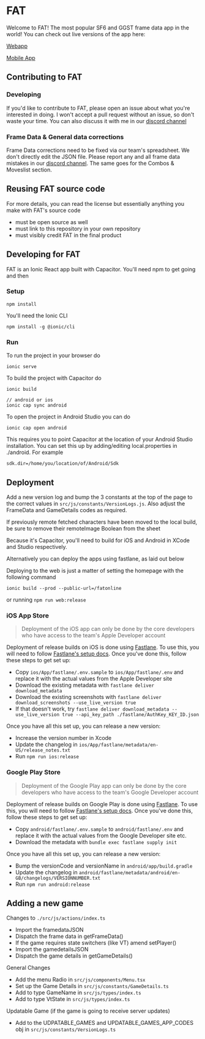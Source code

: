 # FAT
Welcome to FAT! The most popular SF6 and GGST frame data app in the world! You can check out live versions of the app here:

[Webapp](https://fullmeter.com/fatonline)

[Mobile App](https://fullmeter.com/fat)

## Contributing to FAT

### Developing
If you'd like to contribute to FAT, please open an issue about what you're interested in doing. I won't accept a pull request without an issue, so don't waste your time. You can also discuss it with me in our [discord channel](https://discord.gg/BfrCaHKU5J)

### Frame Data & General data corrections
Frame Data corrections need to be fixed via our team's spreadsheet. We don't directly edit the JSON file. Please report any and all frame data mistakes in our [discord channel](https://discord.gg/9BK8hHS). The same goes for the Combos & Moveslist section.

## Reusing FAT source code
For more details, you can read the license but essentially anything you make with FAT's source code
- must be open source as well
- must link to this repository in your own repository
- must visibly credit FAT in the final product

## Developing for FAT
FAT is an Ionic React app built with Capacitor. You'll need npm to get going and then

### Setup
```
npm install
```
You'll need the Ionic CLI
```
npm install -g @ionic/cli
```

### Run
To run the project in your browser do
```
ionic serve
```
To build the project with Capacitor do
```
ionic build

// android or ios
ionic cap sync android
```
To open the project in Android Studio you can do
```
ionic cap open android
```
This requires you to point Capacitor at the location of your Android Studio installation. You can set this up by adding/editing local.properties in ./android. For example
```
sdk.dir=/home/you/location/of/Android/Sdk
```

## Deployment
Add a new version log and bump the 3 constants at the top of the page to the correct values in ```src/js/constants/VersionLogs.js```. Also adjust the FrameData and GameDetails codes as required.

If previously remote fetched characters have been moved to the local build, be sure to remove their remoteImage Boolean from the sheet

Because it's Capacitor, you'll need to build for iOS and Android in XCode and Studio respectively.

Alternatively you can deploy the apps using fastlane, as laid out below

Deploying to the web is just a matter of setting the homepage with the following command
```
ionic build --prod --public-url=/fatonline
```
or running `npm run web:release`

### iOS App Store

> Deployment of the iOS app can only be done by the core developers who have access to the team's Apple Developer account

Deployment of release builds on iOS is done using [Fastlane](https://fastlane.tools). To use this, you will need to follow [Fastlane's setup docs](https://docs.fastlane.tools/getting-started/ios/setup/). Once you've done this, follow these steps to get set up:

- Copy `ios/App/fastlane/.env.sample` to `ios/App/fastlane/.env` and replace it with the actual values from the Apple Developer site
- Download the existing metadata with `fastlane deliver download_metadata`
- Download the existing screenshots with `fastlane deliver download_screenshots --use_live_version true`
- If that doesn't work, try `fastlane deliver download_metadata --use_live_version true --api_key_path ./fastlane/AuthKey_KEY_ID.json`

Once you have all this set up, you can release a new version:

- Increase the version number in Xcode
- Update the changelog in `ios/App/fastlane/metadata/en-US/release_notes.txt`
- Run `npm run ios:release`

### Google Play Store

> Deployment of the Google Play app can only be done by the core developers who have access to the team's Google Developer account

Deployment of release builds on Google Play is done using [Fastlane](https://fastlane.tools). To use this, you will need to follow [Fastlane's setup docs](https://docs.fastlane.tools/getting-started/android/setup/). Once you've done this, follow these steps to get set up:

- Copy `android/fastlane/.env.sample` to `android/fastlane/.env` and replace it with the actual values from the Google Developer site etc.
- Download the metadata with `bundle exec fastlane supply init`

Once you have all this set up, you can release a new version:

- Bump the versionCode and versionName in `android/app/build.gradle`
- Update the changelog in `android/fastlane/metadata/android/en-GB/changelogs/VERSIONNUMBER.txt`
- Run `npm run android:release`

## Adding a new game

Changes to `./src/js/actions/index.ts`
- Import the framedataJSON
- Dispatch the frame data in getFrameData()
- If the game requires state switchers (like VT) amend setPlayer()
- Import the gamedetailsJSON
- Dispatch the game details in getGameDetails()

General Changes
- Add the menu Radio in `src/js/components/Menu.tsx`
- Set up the Game Details in `src/js/constants/GameDetails.ts`
- Add to type GameName in `src/js/types/index.ts`
- Add to type VtState in `src/js/types/index.ts`

Updatable Game (if the game is going to receive server updates)
- Add to the UDPATABLE_GAMES and UPDATABLE_GAMES_APP_CODES obj in `src/js/constants/VersionLogs.ts`
